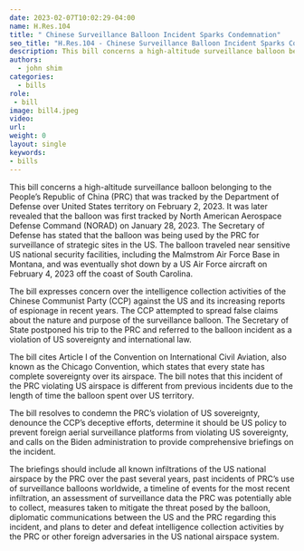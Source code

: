 ```yaml
---
date: 2023-02-07T10:02:29-04:00
name: H.Res.104 
title: " Chinese Surveillance Balloon Incident Sparks Condemnation"
seo_title: "H.Res.104 - Chinese Surveillance Balloon Incident Sparks Condemnation "
description: This bill concerns a high-altitude surveillance balloon belonging to the People’s Republic of China (PRC) that was tracked by the Department of Defense over United States territory on February 2, 2023.
authors:
  - john shim
categories:
  - bills
role:
 - bill
image: bill4.jpeg
video:
url: 
weight: 0
layout: single
keywords:
- bills
---
```


This bill concerns a high-altitude surveillance balloon belonging to the People’s Republic of China (PRC) that was tracked by the Department of Defense over United States territory on February 2, 2023. It was later revealed that the balloon was first tracked by North American Aerospace Defense Command (NORAD) on January 28, 2023. The Secretary of Defense has stated that the balloon was being used by the PRC for surveillance of strategic sites in the US. The balloon traveled near sensitive US national security facilities, including the Malmstrom Air Force Base in Montana, and was eventually shot down by a US Air Force aircraft on February 4, 2023 off the coast of South Carolina.

The bill expresses concern over the intelligence collection activities of the Chinese Communist Party (CCP) against the US and its increasing reports of espionage in recent years. The CCP attempted to spread false claims about the nature and purpose of the surveillance balloon. The Secretary of State postponed his trip to the PRC and referred to the balloon incident as a violation of US sovereignty and international law.

The bill cites Article I of the Convention on International Civil Aviation, also known as the Chicago Convention, which states that every state has complete sovereignty over its airspace. The bill notes that this incident of the PRC violating US airspace is different from previous incidents due to the length of time the balloon spent over US territory.

The bill resolves to condemn the PRC’s violation of US sovereignty, denounce the CCP’s deceptive efforts, determine it should be US policy to prevent foreign aerial surveillance platforms from violating US sovereignty, and calls on the Biden administration to provide comprehensive briefings on the incident.

The briefings should include all known infiltrations of the US national airspace by the PRC over the past several years, past incidents of PRC’s use of surveillance balloons worldwide, a timeline of events for the most recent infiltration, an assessment of surveillance data the PRC was potentially able to collect, measures taken to mitigate the threat posed by the balloon, diplomatic communications between the US and the PRC regarding this incident, and plans to deter and defeat intelligence collection activities by the PRC or other foreign adversaries in the US national airspace system.